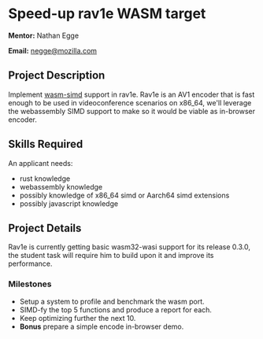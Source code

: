 # Speed-up rav1e WASM target

**Mentor:** Nathan Egge

**Email:** negge@mozilla.com

## Project Description

Implement [wasm-simd](https://doc.rust-lang.org/core/arch/wasm32/index.html) support in rav1e.
Rav1e is an AV1 encoder that is fast enough to be used in videoconference scenarios on x86_64, we'll leverage the webassembly SIMD support to make so it would be viable as in-browser encoder.

## Skills Required

An applicant needs:

* rust knowledge
* webassembly knowledge
* possibly knowledge of x86_64 simd or Aarch64 simd extensions
* possibly javascript knowledge

## Project Details

Rav1e is currently getting basic wasm32-wasi support for its release 0.3.0, the student task will require him to build upon it and improve its performance.

### Milestones
- Setup a system to profile and benchmark the wasm port.
- SIMD-fy the top 5 functions and produce a report for each.
- Keep optimizing further the next 10.
- **Bonus** prepare a simple encode in-browser demo.

